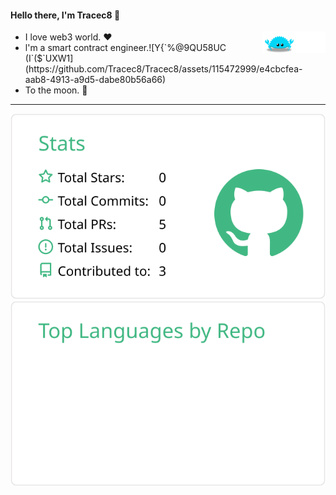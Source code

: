 <h4>Hello there, I'm Tracec8 👋</h4>

<a href="https://github.com">
    <img src="https://github.com/Doraemonkeys/Doraemonkeys/blob/main/assets/ferris-go2.gif" align="right" width="20%" />
</a>

<ul>
    <li>I love web3 world. ❤️</li>
    <li>l'm a smart contract engineer.![Y{`%@9QU58UC (I`($`UXW1](https://github.com/Tracec8/Tracec8/assets/115472999/e4cbcfea-aab8-4913-a9d5-dabe80b56a66)</li>
    <li> To the moon. 🚀</li>
</ul>

---

[![](https://raw.githubusercontent.com/Tracec8/Tracec8/main/profile-summary-card-output/vue/3-stats.svg)](https://github.com/vn7n24fzkq/github-profile-summary-cards) 
[![](https://raw.githubusercontent.com/Tracec8/Tracec8/main/profile-summary-card-output/vue/1-repos-per-language.svg)](https://github.com/Tracec8?tab=repositories)
